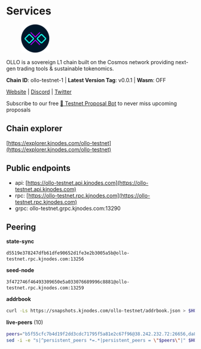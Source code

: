 # Services

<figure><img src="https://raw.githubusercontent.com/kj89/cosmos-images/main/logos/ollo.png" alt=""><figcaption></figcaption></figure>

OLLO is a sovereign L1 chain built on the Cosmos network providing  next-gen trading tools & sustainable tokenomics.

**Chain ID**: ollo-testnet-1 | **Latest Version Tag**: v0.0.1 | **Wasm**: OFF

[Website](https://www.ollostation.zone) | [Discord](https://discord.com/invite/GxBqZ9mSSm) | [Twitter](https://twitter.com/OLLOStation)



Subscribe to our free [🤖 Testnet Proposal Bot](https://t.me/kjnodes_testnet_proposal_bot) to never miss upcoming proposals


## Chain explorer
[https://explorer.kjnodes.com/ollo-testnet](https://explorer.kjnodes.com/ollo-testnet)

## Public endpoints

* api: [https://ollo-testnet.api.kjnodes.com](https://ollo-testnet.api.kjnodes.com)
* rpc: [https://ollo-testnet.rpc.kjnodes.com](https://ollo-testnet.rpc.kjnodes.com)
* grpc: ollo-testnet.grpc.kjnodes.com:13290

## Peering

**state-sync**

```text
d5519e378247dfb61dfe90652d1fe3e2b3005a5b@ollo-testnet.rpc.kjnodes.com:13256
```

**seed-node**

```text
3f472746f46493309650e5a033076689996c8881@ollo-testnet.rpc.kjnodes.com:13259
```

**addrbook**
```bash
curl -Ls https://snapshots.kjnodes.com/ollo-testnet/addrbook.json > $HOME/.ollo/config/addrbook.json
```

**live-peers** (10)
```bash
peers="b5f55cfc7b4d19f2dd3cdc71795f5a81e2c67f96@38.242.232.72:26656,da8d3ca8e1c147f0037b1c43ad3de7174f5ec1b7@209.145.59.224:26656,d94c9bf688c921319bf3747e41cc6bafd589ffde@65.21.134.243:26677,7349272f712e713a957bf5349930e3439e98b518@167.235.27.69:20656,799dff05af5d30477f44c816753ff89104b2b8b5@116.202.227.117:32656,cadc2b601a188aedbe4156a6eb5a81e00770bcfc@65.108.219.110:26656,80b1ad27820f58b49e7a5a68881f0248a6269e9b@65.108.132.239:15656,3ea40f63890f10272201edf96d2a49e197e52091@65.108.105.48:18156,7db2f25b3bceeb32769d20316d5f1567f0a4bb54@167.86.99.7:16656,d5519e378247dfb61dfe90652d1fe3e2b3005a5b@65.109.68.190:13256"
sed -i -e "s|^persistent_peers *=.*|persistent_peers = \"$peers\"|" $HOME/.ollo/config/config.toml
```
